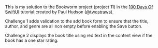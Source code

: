 This is my solution to the Bookworm project (project 11) in the [100 Days Of SwiftUI](https://www.hackingwithswift.com/100/swiftui/) tutorial created by Paul Hudson ([@twostraws](https://github.com/twostraws)).

Challenge 1 adds validation to the add book form to ensure that the title, author, and genre are all non empty before enabling the Save button.

Challenge 2 displays the book title using red text in the content view if the book has a one star rating.
